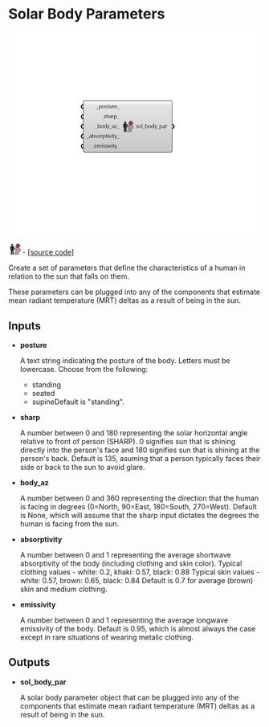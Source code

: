 # Solar Body Parameters

![](../../.gitbook/assets/Solar_Body_Parameters.png)

![](../../.gitbook/assets/Solar_Body_Parameters%20%281%29.png) - [\[source code\]](https://github.com/ladybug-tools/ladybug-grasshopper/blob/master/ladybug_grasshopper/src//LB%20Solar%20Body%20Parameters.py)

Create a set of parameters that define the characteristics of a human in relation to the sun that falls on them.

These parameters can be plugged into any of the components that estimate mean radiant temperature \(MRT\) deltas as a result of being in the sun.

## Inputs

* **posture**

  A text string indicating the posture of the body. Letters must be lowercase. Choose from the following:

  * standing
  * seated
  * supineDefault is "standing".

* **sharp**

  A number between 0 and 180 representing the solar horizontal angle relative to front of person \(SHARP\). 0 signifies sun that is shining directly into the person's face and 180 signifies sun that is shining at the person's back. Default is 135, asuming that a person typically faces their side or back to the sun to avoid glare. 

* **body\_az**

  A number between 0 and 360 representing the direction that the human is facing in degrees \(0=North, 90=East, 180=South, 270=West\). Default is None, which will assume that the sharp input dictates the degrees the human is facing from the sun. 

* **absorptivity**

  A number between 0 and 1 representing the average shortwave absorptivity of the body \(including clothing and skin color\). Typical clothing values - white: 0.2, khaki: 0.57, black: 0.88 Typical skin values - white: 0.57, brown: 0.65, black: 0.84 Default is 0.7 for average \(brown\) skin and medium clothing. 

* **emissivity**

  A number between 0 and 1 representing the average longwave emissivity of the body.  Default is 0.95, which is almost always the case except in rare situations of wearing metalic clothing. 

## Outputs

* **sol\_body\_par**

  A solar body parameter object that can be plugged into any of the components that estimate mean radiant temperature \(MRT\) deltas as a result of being in the sun. 

